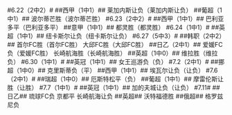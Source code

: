 ﻿#6.22（2中2）#
##西甲（1中1）##
莱加内斯让负（莱加内斯让负）
##葡超（1中1）##
波尔蒂芒胜（波尔蒂芒胜）
#6.23（2中2）#
##西甲（1中1）##
巴利亚多平（巴利亚多平）
##意甲（1中1）##
都灵胜（都灵胜）
#6.24（1中1）#
##英超（1中1）##
纽卡斯尔让负（纽卡斯尔让负）
#6.27（5中3）#
##韩职（2中2）##
首尔FC胜（首尔FC胜）
大邱FC胜（大邱FC胜）
##日乙（2中1）##
爱媛FC负（爱媛FC胜）
长崎航海胜（长崎航海胜）
##英超（1中0）##
维拉胜（维拉负）
#6.30（1中1）#
##英冠（1中1）##
女王巡游负（负）
#7.2（2中1）#
##挪超（1中0）##
克里斯蒂负（平）
##西甲（1中1）##
埃瓦尔让负（让负）
#7.6（2中1）#
##瑞超（1中0）##
厄斯特松平（负）
##葡超（1中1）##
摩雷伦斯让胜（让胜）
#7.7（1中1）#
##英冠（1中1）##
加的夫城让负（让负）
#7.11#
##日乙##
琉球FC负
京都平
长崎航海让负
##英超##
沃特福德胜
##俄超##
格罗兹尼负
